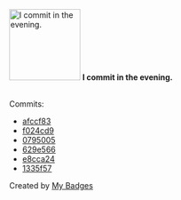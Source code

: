 <img src="https://github.com/my-badges/my-badges/blob/master/src/all-badges/time-of-commit/evening-commits.png?raw=true" alt="I commit in the evening." title="I commit in the evening." width="128">
<strong>I commit in the evening.</strong>
<br><br>

Commits:

- <a href="https://github.com/qoomon/actions--access-token/commit/afccf83cae509f1218226ad27e48d6cc2b49897a">afccf83</a>
- <a href="https://github.com/qoomon/otp-authenticator-webapp/commit/f024cd96b83dbe1f22db48b1dd1b4d651310d648">f024cd9</a>
- <a href="https://github.com/qoomon/otp-authenticator-webapp/commit/0795005689b0844a5dd81c2f8d580aa306fd2001">0795005</a>
- <a href="https://github.com/qoomon/maven-git-versioning-extension/commit/629e5662c80a7b60d997d99e7f4c0f537d01aad1">629e566</a>
- <a href="https://github.com/qoomon/maven-git-versioning-extension/commit/e8cca242472b5b20a9109e36449c52fdd11b15e0">e8cca24</a>
- <a href="https://github.com/qoomon/actions--create-commit/commit/1335f5783020df726e649169da3a36a0cfd29fa7">1335f57</a>


Created by <a href="https://github.com/my-badges/my-badges">My Badges</a>